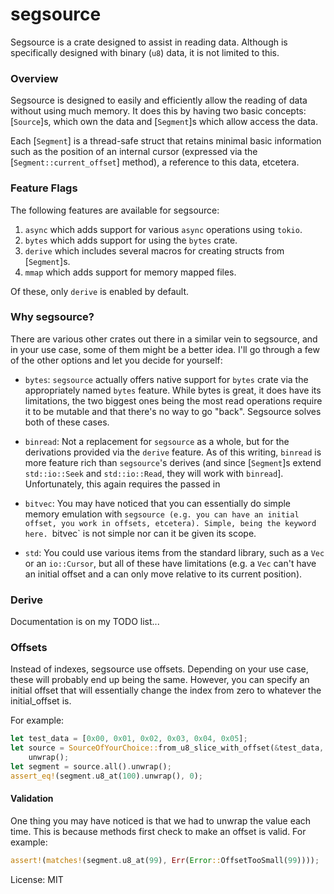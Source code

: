 # segsource

Segsource is a crate designed to assist in reading data. Although is specifically designed with
binary (`u8`) data, it is not limited to this.

### Overview

Segsource is designed to easily and efficiently allow the reading of data without using much
memory. It does this by having two basic concepts: [`Source`]s, which own the data and
[`Segment`]s which allow access the data.

Each [`Segment`] is a thread-safe struct that retains minimal basic information such as the
position of an internal cursor (expressed via the [`Segment::current_offset`] method), a
reference to this data, etcetera.

### Feature Flags

The following features are available for segsource:

1. `async` which adds support for various `async` operations using `tokio`.
2. `bytes` which adds support for using the `bytes` crate.
3. `derive` which includes several macros for creating structs from [`Segment`]s.
4. `mmap` which adds support for memory mapped files.

Of these, only `derive` is enabled by default.

### Why segsource?

There are various other crates out there in a similar vein to segsource, and in your use case,
some of them might be a better idea. I'll go through a few of the other options and let you
decide for yourself:

- `bytes`: `segsource` actually offers native support for `bytes` crate via the appropriately
  named `bytes` feature. While bytes is great, it does have its limitations, the two biggest
  ones being the most read operations require it to be mutable and that there's no way to go
  "back". Segsource solves both of these cases.

- `binread`: Not a replacement for `segsource` as a whole, but for the derivations provided via
  the `derive` feature. As of this writing, `binread` is more feature rich than `segsource`'s
  derives (and since [`Segment`]s extend `std::io::Seek` and `std::io::Read`, they will work
  with `binread`]. Unfortunately, this again requires the passed in

- `bitvec`: You may have noticed that you can essentially do simple memory emulation with
  `segsource (e.g. you can have an initial offset, you work in offsets, etcetera). Simple, being
  the keyword here. `bitvec` is not simple nor can it be given its scope.

- `std`: You could use various items from the standard library, such as a `Vec` or an
  `io::Cursor`, but all of these have limitations (e.g. a `Vec` can't have an initial offset and
  a can only move relative to its current position).

### Derive

Documentation is on my TODO list...

### Offsets

Instead of indexes, segsource use offsets. Depending on your use case, these will probably end
up being the same. However, you can specify an initial offset that will essentially change the
index from zero to whatever the initial_offset is.

For example:

```rust
let test_data = [0x00, 0x01, 0x02, 0x03, 0x04, 0x05];
let source = SourceOfYourChoice::from_u8_slice_with_offset(&test_data, 100, Endidness::Big).
    unwrap();
let segment = source.all().unwrap();
assert_eq!(segment.u8_at(100).unwrap(), 0);
```

#### Validation

One thing you may have noticed is that we had to unwrap the value each time. This is because
methods first check to make an offset is valid. For example:

```rust
assert!(matches!(segment.u8_at(99), Err(Error::OffsetTooSmall(99))));
```

License: MIT
